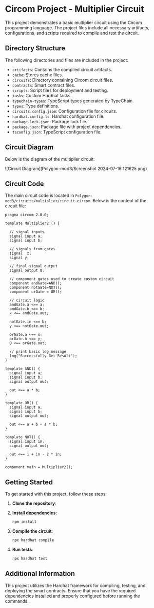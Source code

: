 # Circom Project - Multiplier Circuit

This project demonstrates a basic multiplier circuit using the Circom programming language. The project files include all necessary artifacts, configurations, and scripts required to compile and test the circuit.

## Directory Structure

The following directories and files are included in the project:

- `artifacts`: Contains the compiled circuit artifacts.
- `cache`: Stores cache files.
- `circuits`: Directory containing Circom circuit files.
- `contracts`: Smart contract files.
- `scripts`: Script files for deployment and testing.
- `tasks`: Custom Hardhat tasks.
- `typechain-types`: TypeScript types generated by TypeChain.
- `types`: Type definitions.
- `circuits.config.json`: Configuration file for circuits.
- `hardhat.config.ts`: Hardhat configuration file.
- `package-lock.json`: Package lock file.
- `package.json`: Package file with project dependencies.
- `tsconfig.json`: TypeScript configuration file.

## Circuit Diagram

Below is the diagram of the multiplier circuit:

![Circuit Diagram](Polygon-mod3/Screenshot 2024-07-16 121625.png)

## Circuit Code

The main circuit code is located in `Polygon-mod3/circuits/multiplier/circuit.circom`. Below is the content of the circuit file:

```circom
pragma circom 2.0.0;

template Multiplier2 () {  

  // signal inputs
  signal input a;
  signal input b;

  // signals from gates
  signal  x;
  signal y;

  // final signal output
  signal output Q;

  // component gates used to create custom circuit
  component andGate=AND();
  component notGate=NOT();
  component orGate = OR();

  // circuit logic
  andGate.a <== a;
  andGate.b <== b;
  x <== andGate.out;

  notGate.in <== b;
  y <== notGate.out;

  orGate.a <== x;
  orGate.b <== y;
  Q <== orGate.out;

  // print basic log message
  log("Successfully Get Result");
}

template AND() {
  signal input a;
  signal input b;
  signal output out;

  out <== a * b;
}

template OR() {
  signal input a;
  signal input b;
  signal output out;

  out <== a + b - a * b;
}

template NOT() {
  signal input in;
  signal output out;

  out <== 1 + in - 2 * in;
}

component main = Multiplier2();
```

## Getting Started

To get started with this project, follow these steps:

1. **Clone the repository**:

2. **Install dependencies**:
   ```bash
   npm install
   ```

3. **Compile the circuit**:
   ```bash
   npx hardhat compile
   ```

4. **Run tests**:
   ```bash
   npx hardhat test
   ```

## Additional Information

This project utilizes the Hardhat framework for compiling, testing, and deploying the smart contracts. Ensure that you have the required dependencies installed and properly configured before running the commands.
